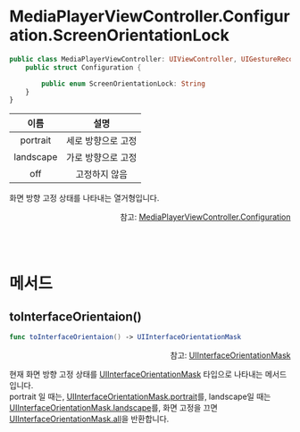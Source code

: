 # MediaPlayerViewController.Configuration.ScreenOrientationLock

```swift
public class MediaPlayerViewController: UIViewController, UIGestureRecognizerDelegate {
    public struct Configuration {

        public enum ScreenOrientationLock: String
    }
}
```

|이름|설명|
|:--:|:--:|
|portrait|세로 방향으로 고정|
|landscape|가로 방향으로 고정|
|off|고정하지 않음|

화면 방향 고정 상태를 나타내는 열거형입니다. 
<div align="right">
참고: <a href="../../struct/media-player-view-controller-configuration/home.md">MediaPlayerViewController.Configuration</a><br>
</div>

<br><br>
# 메서드

## toInterfaceOrientaion()

```swift
func toInterfaceOrientaion() -> UIInterfaceOrientationMask
```
<div align="right">
참고: <a href="https://developer.apple.com/documentation/uikit/uiinterfaceorientationmask">UIInterfaceOrientationMask</a>
</div>

현재 화면 방향 고정 상태를 [UIInterfaceOrientationMask](https://developer.apple.com/documentation/uikit/uiinterfaceorientationmask) 타입으로 나타내는 메서드입니다.<br>
portrait 일 때는, [UIInterfaceOrientationMask.portrait](https://developer.apple.com/documentation/uikit/uiinterfaceorientationmask/1623065-portrait)를, landscape일 때는 [UIInterfaceOrientationMask.landscape](https://developer.apple.com/documentation/uikit/uiinterfaceorientationmask/1623106-landscape)를, 화면 고정을 끄면 [UIInterfaceOrientationMask.all](https://developer.apple.com/documentation/uikit/uiinterfaceorientationmask/1623035-all)을 반환합니다.


